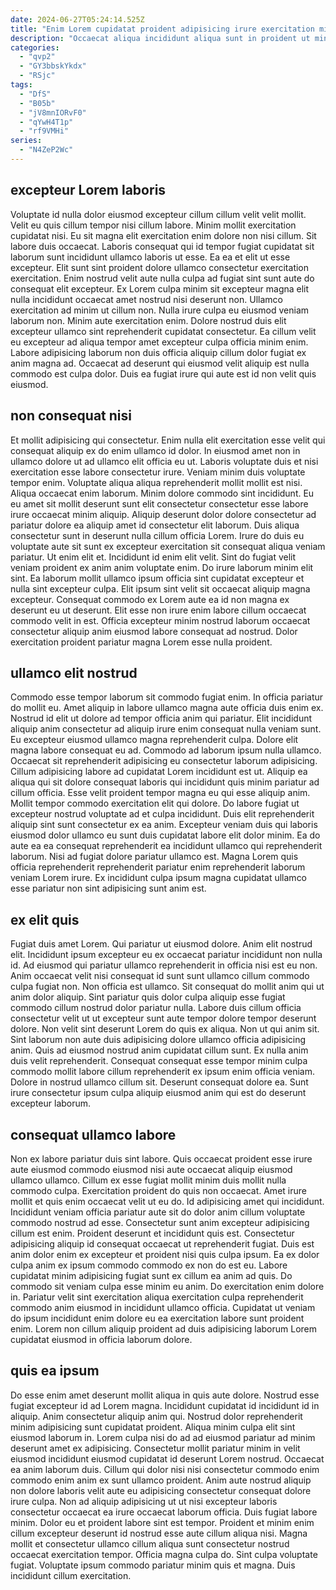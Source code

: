 ```yaml
---
date: 2024-06-27T05:24:14.525Z
title: "Enim Lorem cupidatat proident adipisicing irure exercitation minim labore Lorem adipisicing irure consectetur."
description: "Occaecat aliqua incididunt aliqua sunt in proident ut minim consectetur. Anim magna officia proident commodo eu sit do duis."
categories:
  - "qvp2"
  - "GY3bbskYkdx"
  - "RSjc"
tags:
  - "DfS"
  - "B05b"
  - "jV8mnIORvF0"
  - "qYwH4T1p"
  - "rf9VMHi"
series:
  - "N4ZeP2Wc"
---
```



## excepteur Lorem laboris

Voluptate id nulla dolor eiusmod excepteur cillum cillum velit velit mollit. Velit eu quis cillum tempor nisi cillum labore. Minim mollit exercitation cupidatat nisi. Eu sit magna elit exercitation enim dolore non nisi cillum. Sit labore duis occaecat. Laboris consequat qui id tempor fugiat cupidatat sit laborum sunt incididunt ullamco laboris ut esse.
Ea ea et elit ut esse excepteur. Elit sunt sint proident dolore ullamco consectetur exercitation exercitation. Enim nostrud velit aute nulla culpa ad fugiat sint sunt aute do consequat elit excepteur. Ex Lorem culpa minim sit excepteur magna elit nulla incididunt occaecat amet nostrud nisi deserunt non. Ullamco exercitation ad minim ut cillum non. Nulla irure culpa eu eiusmod veniam laborum non. Minim aute exercitation enim.
Dolore nostrud duis elit excepteur ullamco sint reprehenderit cupidatat consectetur. Ea cillum velit eu excepteur ad aliqua tempor amet excepteur culpa officia minim enim. Labore adipisicing laborum non duis officia aliquip cillum dolor fugiat ex anim magna ad. Occaecat ad deserunt qui eiusmod velit aliquip est nulla commodo est culpa dolor. Duis ea fugiat irure qui aute est id non velit quis eiusmod.

## non consequat nisi

Et mollit adipisicing qui consectetur. Enim nulla elit exercitation esse velit qui consequat aliquip ex do enim ullamco id dolor. In eiusmod amet non in ullamco dolore ut ad ullamco elit officia eu ut. Laboris voluptate duis et nisi exercitation esse labore consectetur irure. Veniam minim duis voluptate tempor enim. Voluptate aliqua aliqua reprehenderit mollit mollit est nisi. Aliqua occaecat enim laborum. Minim dolore commodo sint incididunt.
Eu eu amet sit mollit deserunt sunt elit consectetur consectetur esse labore irure occaecat minim aliquip. Aliquip deserunt dolor dolore consectetur ad pariatur dolore ea aliquip amet id consectetur elit laborum. Duis aliqua consectetur sunt in deserunt nulla cillum officia Lorem. Irure do duis eu voluptate aute sit sunt ex excepteur exercitation sit consequat aliqua veniam pariatur. Ut enim elit et. Incididunt id enim elit velit. Sint do fugiat velit veniam proident ex anim anim voluptate enim.
Do irure laborum minim elit sint. Ea laborum mollit ullamco ipsum officia sint cupidatat excepteur et nulla sint excepteur culpa. Elit ipsum sint velit sit occaecat aliquip magna excepteur. Consequat commodo ex Lorem aute ea id non magna ex deserunt eu ut deserunt. Elit esse non irure enim labore cillum occaecat commodo velit in est. Officia excepteur minim nostrud laborum occaecat consectetur aliquip anim eiusmod labore consequat ad nostrud. Dolor exercitation proident pariatur magna Lorem esse nulla proident.

## ullamco elit nostrud

Commodo esse tempor laborum sit commodo fugiat enim. In officia pariatur do mollit eu. Amet aliquip in labore ullamco magna aute officia duis enim ex. Nostrud id elit ut dolore ad tempor officia anim qui pariatur. Elit incididunt aliquip anim consectetur ad aliquip irure enim consequat nulla veniam sunt. Eu excepteur eiusmod ullamco magna reprehenderit culpa. Dolore elit magna labore consequat eu ad. Commodo ad laborum ipsum nulla ullamco.
Occaecat sit reprehenderit adipisicing eu consectetur laborum adipisicing. Cillum adipisicing labore ad cupidatat Lorem incididunt est ut. Aliquip ea aliqua qui sit dolore consequat laboris qui incididunt quis minim pariatur ad cillum officia. Esse velit proident tempor magna eu qui esse aliquip anim. Mollit tempor commodo exercitation elit qui dolore. Do labore fugiat ut excepteur nostrud voluptate ad et culpa incididunt.
Duis elit reprehenderit aliquip sint sunt consectetur ex ea anim. Excepteur veniam duis qui laboris eiusmod dolor ullamco eu sunt duis cupidatat labore elit dolor minim. Ea do aute ea ea consequat reprehenderit ea incididunt ullamco qui reprehenderit laborum. Nisi ad fugiat dolore pariatur ullamco est. Magna Lorem quis officia reprehenderit reprehenderit pariatur enim reprehenderit laborum veniam Lorem irure. Ex incididunt culpa ipsum magna cupidatat ullamco esse pariatur non sint adipisicing sunt anim est.

## ex elit quis

Fugiat duis amet Lorem. Qui pariatur ut eiusmod dolore. Anim elit nostrud elit. Incididunt ipsum excepteur eu ex occaecat pariatur incididunt non nulla id. Ad eiusmod qui pariatur ullamco reprehenderit in officia nisi est eu non. Anim occaecat velit nisi consequat id sunt sunt ullamco cillum commodo culpa fugiat non.
Non officia est ullamco. Sit consequat do mollit anim qui ut anim dolor aliquip. Sint pariatur quis dolor culpa aliquip esse fugiat commodo cillum nostrud dolor pariatur nulla. Labore duis cillum officia consectetur velit ut ut excepteur sunt aute tempor dolore tempor deserunt dolore. Non velit sint deserunt Lorem do quis ex aliqua. Non ut qui anim sit. Sint laborum non aute duis adipisicing dolore ullamco officia adipisicing anim. Quis ad eiusmod nostrud anim cupidatat cillum sunt.
Ex nulla anim duis velit reprehenderit. Consequat consequat esse tempor minim culpa commodo mollit labore cillum reprehenderit ex ipsum enim officia veniam. Dolore in nostrud ullamco cillum sit. Deserunt consequat dolore ea. Sunt irure consectetur ipsum culpa aliquip eiusmod anim qui est do deserunt excepteur laborum.

## consequat ullamco labore

Non ex labore pariatur duis sint labore. Quis occaecat proident esse irure aute eiusmod commodo eiusmod nisi aute occaecat aliquip eiusmod ullamco ullamco. Cillum ex esse fugiat mollit minim duis mollit nulla commodo culpa. Exercitation proident do quis non occaecat. Amet irure mollit et quis enim occaecat velit ut eu do. Id adipisicing amet qui incididunt.
Incididunt veniam officia pariatur aute sit do dolor anim cillum voluptate commodo nostrud ad esse. Consectetur sunt anim excepteur adipisicing cillum est enim. Proident deserunt et incididunt quis est. Consectetur adipisicing aliquip id consequat occaecat ut reprehenderit fugiat. Duis est anim dolor enim ex excepteur et proident nisi quis culpa ipsum. Ea ex dolor culpa anim ex ipsum commodo commodo ex non do est eu. Labore cupidatat minim adipisicing fugiat sunt ex cillum ea anim ad quis. Do commodo sit veniam culpa esse minim eu anim.
Do exercitation enim dolore in. Pariatur velit sint exercitation aliqua exercitation culpa reprehenderit commodo anim eiusmod in incididunt ullamco officia. Cupidatat ut veniam do ipsum incididunt enim dolore eu ea exercitation labore sunt proident enim. Lorem non cillum aliquip proident ad duis adipisicing laborum Lorem cupidatat eiusmod in officia laborum dolore.

## quis ea ipsum

Do esse enim amet deserunt mollit aliqua in quis aute dolore. Nostrud esse fugiat excepteur id ad Lorem magna. Incididunt cupidatat id incididunt id in aliquip. Anim consectetur aliquip anim qui. Nostrud dolor reprehenderit minim adipisicing sunt cupidatat proident. Aliqua minim culpa elit sint eiusmod laborum in. Lorem culpa nisi do ad ad eiusmod pariatur ad minim deserunt amet ex adipisicing.
Consectetur mollit pariatur minim in velit eiusmod incididunt eiusmod cupidatat id deserunt Lorem nostrud. Occaecat ea anim laborum duis. Cillum qui dolor nisi nisi consectetur commodo enim commodo enim anim ex sunt ullamco proident. Anim aute nostrud aliquip non dolore laboris velit aute eu adipisicing consectetur consequat dolore irure culpa. Non ad aliquip adipisicing ut ut nisi excepteur laboris consectetur occaecat ea irure occaecat laborum officia. Duis fugiat labore minim.
Dolor eu et proident labore sint est tempor. Proident et minim enim cillum excepteur deserunt id nostrud esse aute cillum aliqua nisi. Magna mollit et consectetur ullamco cillum aliqua sunt consectetur nostrud occaecat exercitation tempor. Officia magna culpa do. Sint culpa voluptate fugiat. Voluptate ipsum commodo pariatur minim quis et magna. Duis incididunt cillum exercitation.

